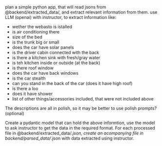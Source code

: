  plan a simple python app, that will read jsons from @backend/extracted_data/, and extract relevant information from them. use LLM (openai) with instructor, to extract information like:
- wether the webasto is istalled
- is air conditioning there
- size of the bed
- is the trunk big or small
- does the car have solar panels
- is the driver cabin connected with the back
- is there a kitchen sink with fresh/gray water
- is teh kitchen inside or outside (at the back)
- is there roof window
- does the car have back windows
- is the car stealth
- can you stand in the back of the car (does it have high roof)
- is there a loo
- does it have shower
- list of other things/accessories included, that were not included above

The descriptions are all in polish, so it may be better to use polish prompts? (optional)

Create a pydantic model that can hold the above informtion, use the model to ask instructor to get the data in the required format.
For each processed file in @backend/extracted_data/*.json, create an acompanying file in backend/parsed_data/*.json with data extracted using instructor.
